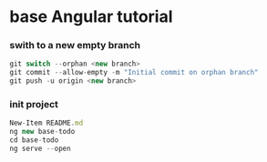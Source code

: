 # base Angular tutorial

### swith to a new empty branch

```javascript
git switch --orphan <new branch>
git commit --allow-empty -m "Initial commit on orphan branch"
git push -u origin <new branch>

```

### init project

```javascript
New-Item README.md
ng new base-todo
cd base-todo
ng serve --open

```
